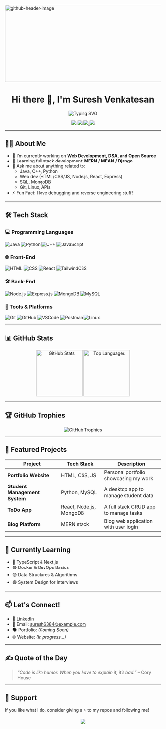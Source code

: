 
<img width="945" height="250" alt="github-header-image" src="https://github.com/user-attachments/assets/3051e887-eb05-4800-a04d-ee93f25111b6" />

<h1 align="center">Hi there 👋, I'm Suresh Venkatesan</h1>

<p align="center">
  <img src="https://readme-typing-svg.herokuapp.com?font=Fira+Code&duration=3000&pause=1000&color=38BDF8&center=true&width=435&lines=Full-Stack+Developer;Open+Source+Enthusiast;Lifelong+Learner" alt="Typing SVG" />
</p>

<p align="center">
  <a href="sureshv14112005@gmail.com"><img src="https://img.shields.io/badge/Email-Contact-blue?style=flat&logo=gmail"></a>
  <a href="https://tinyurl.com/24hveqfs"><img src="https://img.shields.io/badge/LinkedIn-Connect-blue?style=flat&logo=linkedin"></a>
  <a href="https://www.instagram.com/smart_rowdy14/"><img src="https://img.shields.io/badge/Instagram-Follow-E4405F?style=flat&logo=instagram&logoColor=white">
  <a href="https://wa.me/916369485275"><img src="https://img.shields.io/badge/WhatsApp-Chat-25D366?style=flat&logo=whatsapp&logoColor=white">
</a>

</a>

</p>

---

## 👨‍💻 About Me

- 🔭 I’m currently working on **Web Development, DSA, and Open Source**
- 🌱 Learning full stack development: **MERN / MEAN / Django**
- 💬 Ask me about anything related to:
  - Java, C++, Python
  - Web dev (HTML/CSS/JS, Node.js, React, Express)
  - SQL, MongoDB
  - Git, Linux, APIs
- ⚡ Fun Fact: I love debugging and reverse engineering stuff!

---

## 🛠️ Tech Stack

### 💻 Programming Languages
![Java](https://img.shields.io/badge/Java-ED8B00?style=flat&logo=java&logoColor=white)
![Python](https://img.shields.io/badge/Python-3776AB?style=flat&logo=python&logoColor=white)
![C++](https://img.shields.io/badge/C++-00599C?style=flat&logo=cplusplus&logoColor=white)
![JavaScript](https://img.shields.io/badge/JavaScript-F7DF1E?style=flat&logo=javascript&logoColor=black)

### 🌐 Front-End
![HTML](https://img.shields.io/badge/HTML5-E34F26?style=flat&logo=html5&logoColor=white)
![CSS](https://img.shields.io/badge/CSS3-1572B6?style=flat&logo=css3&logoColor=white)
![React](https://img.shields.io/badge/React-61DAFB?style=flat&logo=react&logoColor=black)
![TailwindCSS](https://img.shields.io/badge/Tailwind_CSS-38B2AC?style=flat&logo=tailwind-css&logoColor=white)

### 🛠️ Back-End
![Node.js](https://img.shields.io/badge/Node.js-339933?style=flat&logo=nodedotjs&logoColor=white)
![Express.js](https://img.shields.io/badge/Express.js-000000?style=flat&logo=express&logoColor=white)
![MongoDB](https://img.shields.io/badge/MongoDB-47A248?style=flat&logo=mongodb&logoColor=white)
![MySQL](https://img.shields.io/badge/MySQL-005C84?style=flat&logo=mysql&logoColor=white)

### 🔧 Tools & Platforms
![Git](https://img.shields.io/badge/Git-F05032?style=flat&logo=git&logoColor=white)
![GitHub](https://img.shields.io/badge/GitHub-181717?style=flat&logo=github&logoColor=white)
![VSCode](https://img.shields.io/badge/VS_Code-007ACC?style=flat&logo=visual-studio-code&logoColor=white)
![Postman](https://img.shields.io/badge/Postman-FF6C37?style=flat&logo=postman&logoColor=white)
![Linux](https://img.shields.io/badge/Linux-FCC624?style=flat&logo=linux&logoColor=black)

---

## 📊 GitHub Stats

<p align="center">
  <img src="https://github-readme-stats.vercel.app/api?username=Suresh6384&show_icons=true&theme=github_dark&count_private=true" alt="GitHub Stats" height="150"/>
  <img src="https://github-readme-stats.vercel.app/api/top-langs/?username=Suresh6384&layout=compact&theme=github_dark" alt="Top Languages" height="150"/>
</p>

---

## 🏆 GitHub Trophies

<p align="center">
  <img src="https://github-profile-trophy.vercel.app/?username=Suresh6384&theme=darkhub&no-bg=true&margin-w=5" alt="GitHub Trophies"/>
</p>

---

## 📂 Featured Projects

| Project | Tech Stack | Description |
|--------|------------|-------------|
| **Portfolio Website** | HTML, CSS, JS | Personal portfolio showcasing my work |
| **Student Management System** | Python, MySQL | A desktop app to manage student data |
| **ToDo App** | React, Node.js, MongoDB | A full stack CRUD app to manage tasks |
| **Blog Platform** | MERN stack | Blog web application with user login |

---

## 📅 Currently Learning

- 🔵 TypeScript & Next.js  
- 🟢 Docker & DevOps Basics  
- 🟡 Data Structures & Algorithms  
- 🟣 System Design for Interviews

---

## 📫 Let's Connect!

- 🔗 [LinkedIn](https://www.linkedin.com/in/suresh6384/)
- 💌 Email: suresh6384@example.com  
- 🗣️ Portfolio: *(Coming Soon)*  
- 🌐 Website: *(In progress...)*

---

## ✍️ Quote of the Day

> *“Code is like humor. When you have to explain it, it’s bad.”* – Cory House

---

## 💖 Support

If you like what I do, consider giving a ⭐ to my repos and following me!

<p align="center">
  <img src="https://img.shields.io/github/stars/Suresh6384?style=social" />
</p>
